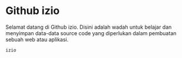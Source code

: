 # Github izio

Selamat datang di Github izio. Disini adalah wadah untuk belajar dan menyimpan data-data source code yang diperlukan dalam pembuatan sebuah web atau aplikasi.

`izio`

<!--
**azislamayuda/azislamayuda** is a ✨ _special_ ✨ repository because its `README.md` (this file) appears on your GitHub profile.

Here are some ideas to get you started:

- 🔭 I’m currently working on ...
- 🌱 I’m currently learning ...
- 👯 I’m looking to collaborate on ...
- 🤔 I’m looking for help with ...
- 💬 Ask me about ...
- 📫 How to reach me: ...
- 😄 Pronouns: ...
- ⚡ Fun fact: ...
-->
